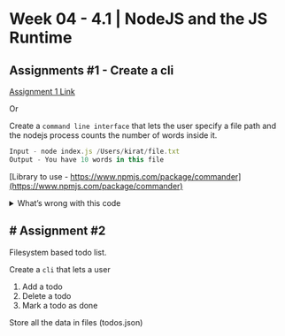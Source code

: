 # **Week 04 - 4.1 | NodeJS and the JS Runtime**


## Assignments #1 - Create a cli
[Assignment 1 Link](https://petal-estimate-4e9.notion.site/Assignments-1-Create-a-cli-edb2413bc3064646b97ad9a3b57923e0)

Or 

Create a `command line interface` that lets the user specify a file path and the nodejs process counts the number of words inside it.

```js
Input - node index.js /Users/kirat/file.txt
Output - You have 10 words in this file
```

[Library to use - https://www.npmjs.com/package/commander](https://www.npmjs.com/package/commander)

<details>
<summary>What’s wrong with this code</summary>

```js
const fs = require('fs');
const { Command } = require('commander');
const program = new Command();

program
  .name('counter')
  .description('CLI to do file based tasks')
  .version('0.8.0');

program.command('count')
  .description('Count the number of lines in a file')
  .argument('<file>', 'file to count')
  .action((file) => {
    fs.readFile(file, 'utf8', (err, data) => {
      if (err) {
        console.log(err);
      } else {
        const lines = data.split('\n').length;
        console.log(`There are ${lines} lines in ${file}`);
      }
    });
  });

program.parse();
```

![Images](https://petal-estimate-4e9.notion.site/image/https%3A%2F%2Fprod-files-secure.s3.us-west-2.amazonaws.com%2F085e8ad8-528e-47d7-8922-a23dc4016453%2F1e65b232-b66c-422f-acec-4293507531cb%2FScreenshot_2024-08-24_at_7.44.51_PM.png?table=block&id=1ffda5e4-570f-42c6-a288-5332c336b68d&spaceId=085e8ad8-528e-47d7-8922-a23dc4016453&width=2000&userId=&cache=v2)
</details>


## # Assignment #2

Filesystem based todo list.

Create a `cli` that lets a user

1. Add a todo
2. Delete a todo
3. Mark a todo as done

Store all the data in files (todos.json)